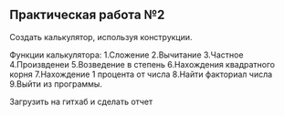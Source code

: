 Практическая работа №2
----------------------
Создать калькулятор, используя конструкции.


Функции калькулятора:
1.Сложение
2.Вычитание
3.Частное
4.Произвденеи
5.Возведение в степень
6.Нахождения квадратного корня 
7.Нахождение 1 процента от числа 
8.Найти факториал числа
9.Выйти из программы.

Загрузить на гитхаб и сделать отчет
